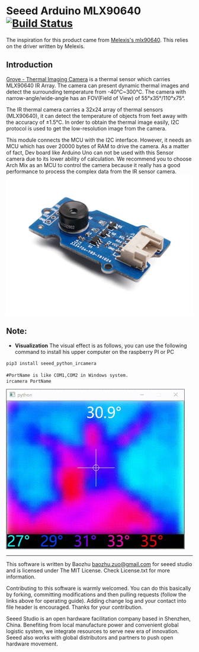 # Seeed Arduino MLX90640  [![Build Status](https://travis-ci.com/Seeed-Studio/Seeed_Arduino_MLX90640.svg?branch=master)](https://travis-ci.com/Seeed-Studio/Seeed_Arduino_MLX90640)

The inspiration for this product came from  [Melexis's mlx90640](https://github.com/melexis/mlx90640-library/).   This relies on the driver written by Melexis.

## Introduction

[Grove - Thermal Imaging Camera](https://www.seeedstudio.com/Grove-Thermal-Imaging-Camera-IR-Array-MLX90640-110-degree-p-4334.html) is a thermal sensor which carries MLX90640 IR Array. The camera can present dynamic thermal images and detect the surrounding temperature from -40℃~300℃. The camera with narrow-angle/wide-angle has an FOV(Field of View) of 55°x35°/110°x75°.

The IR thermal camera carries a 32x24 array of thermal sensors (MLX90640), it can detect the temperature of objects from feet away with the accuracy of ±1.5℃. In order to obtain the thermal image easily, I2C protocol is used to get the low-resolution image from the camera.

This module connects the MCU with the I2C interface. However, it needs an MCU which has over 20000 bytes of RAM to drive the camera. As a matter of fact, Dev board like Arduino Uno can not be used with this Sensor camera due to its lower ability of calculation. We recommend you to choose Arch Mix as an MCU to control the camera because it really has a good performance to process the complex data from the IR sensor camera.
![](https://raw.githubusercontent.com/SeeedDocument/IR-thermal-imaging-sensor-MLX90640-/master/114020142-previewbig.jpg)

## Note:
- **Visualization** The visual effect is as follows, you can use the following command to install his upper computer on the raspberry PI or PC
```
pip3 install seeed_python_ircamera

#PortName is like COM1,COM2 in Windows system.
ircamera PortName
``` 

![](https://raw.githubusercontent.com/SeeedDocument/IR-thermal-imaging-sensor-MLX90640-/master/20191121_173909.gif)



_______________
This software is written by Baozhu baozhu.zuo@gmail.com for seeed studio
and is licensed under The MIT License. Check License.txt for more information.

Contributing to this software is warmly welcomed. You can do this basically by
forking, committing modifications and then pulling requests (follow the links above
for operating guide). Adding change log and your contact into file header is encouraged.
Thanks for your contribution.

Seeed Studio is an open hardware facilitation company based in Shenzhen, China.
Benefiting from local manufacture power and convenient global logistic system,
we integrate resources to serve new era of innovation. Seeed also works with
global distributors and partners to push open hardware movement.
